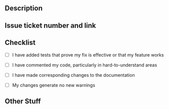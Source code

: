 ## Description



## Issue ticket number and link
<!-- Bonus points for using GitHub's keywords (e.g., closes #123) -->




## Checklist
<!-- We're so happy your contributing, before we do, there are some things we would like to know before merging your fabulous changes. -->

- [ ] I have added tests that prove my fix is effective or that my feature works
- [ ] I have commented my code, particularly in hard-to-understand areas
- [ ] I have made corresponding changes to the documentation
- [ ] My changes generate no new warnings



## Other Stuff
